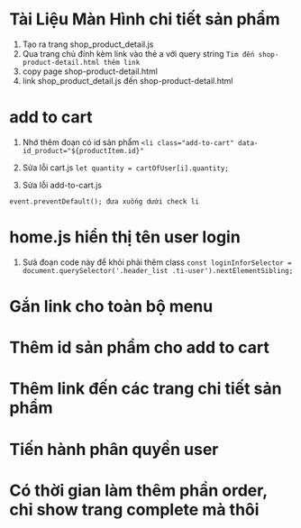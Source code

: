 # Tài Liệu Màn Hình chi tiết sản phẩm

1. Tạo ra trang shop_product_detail.js
2. Qua trang chủ đính kèm link vào thẻ a với query string
`Tim đến shop-product-detail.html thêm link`
3. copy page shop-product-detail.html
4. link shop_product_detail.js đến shop-product-detail.html


# add to cart 

1. Nhớ thêm đoạn có id sản phẩm
`<li class="add-to-cart" data-id_product="${productItem.id}"`

2. Sửa lỗi cart.js
`let quantity = cartOfUser[i].quantity;`

3. Sửa lỗi add-to-cart.js

`event.preventDefault(); đưa xuống dưới check li`


# home.js hiển thị tên user login
1. Sưả đoạn code này để khỏi phải thêm class
`const loginInforSelector = document.querySelector('.header_list .ti-user').nextElementSibling;`


# Gắn link cho toàn bộ menu

# Thêm id sản phẩm cho add to cart

# Thêm link đến các trang chi tiết sản phẩm

# Tiến hành phân quyền user







# Có thời gian làm thêm phần order, chỉ show trang complete mà thôi